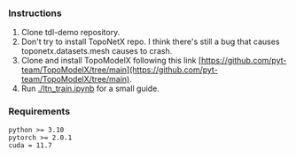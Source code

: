 ### Instructions
1.  Clone tdl-demo repository.
2. Don't try to install TopoNetX repo. I think there's still a bug that causes toponetx.datasets.mesh causes to crash.
3. Clone and install TopoModelX following this link [https://github.com/pyt-team/TopoModelX/tree/main](https://github.com/pyt-team/TopoModelX/tree/main). 
4. Run [./ltn_train.ipynb](./ltn_train.ipynb) for a small guide.

### Requirements
```
python >= 3.10
pytorch >= 2.0.1
cuda = 11.7
```

